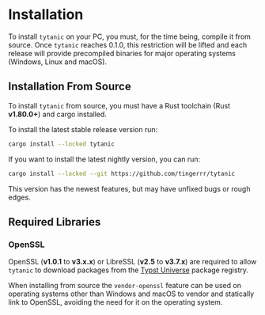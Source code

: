 # Installation
To install `tytanic` on your PC, you must, for the time being, compile it from source.
Once `tytanic` reaches 0.1.0, this restriction will be lifted and each release will provide precompiled binaries for major operating systems (Windows, Linux and macOS).

## Installation From Source
To install `tytanic` from source, you must have a Rust toolchain (Rust **v1.80.0+**) and cargo installed.

To install the latest stable release version run:
```bash
cargo install --locked tytanic
```

If you want to install the latest nightly version, you can run:
```bash
cargo install --locked --git https://github.com/tingerrr/tytanic
```
This version has the newest features, but may have unfixed bugs or rough edges.

## Required Libraries
### OpenSSL
OpenSSL (**v1.0.1** to **v3.x.x**) or LibreSSL (**v2.5** to **v3.7.x**) are required to allow `tytanic` to download packages from the [Typst Universe](https://typst.app/universe) package registry.

When installing from source the `vendor-openssl` feature can be used on operating systems other than Windows and macOS to  vendor and statically link to OpenSSL, avoiding the need for it on the operating system.
